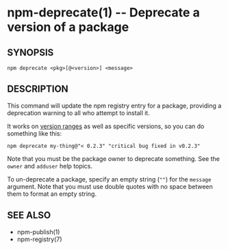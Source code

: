 npm-deprecate(1) -- Deprecate a version of a package
====================================================

## SYNOPSIS

    npm deprecate <pkg>[@<version>] <message>

## DESCRIPTION

This command will update the npm registry entry for a package, providing
a deprecation warning to all who attempt to install it.

It works on [version ranges](https://semver.npmjs.com/) as well as specific
versions, so you can do something like this:

    npm deprecate my-thing@"< 0.2.3" "critical bug fixed in v0.2.3"

Note that you must be the package owner to deprecate something.  See the
`owner` and `adduser` help topics.

To un-deprecate a package, specify an empty string (`""`) for the `message`
argument. Note that you must use double quotes with no space between them to
format an empty string.

## SEE ALSO

* npm-publish(1)
* npm-registry(7)
